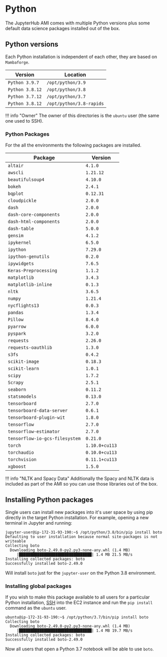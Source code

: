 # Python

The JupyterHub AMI comes with multiple Python versions plus some default
data science packages installed out of the box.

## Python versions

Each Python installation is independent of each other, they are based on `Mambaforge`.

| Version | Location |
|---|---|
| `Python 3.9.7` | `/opt/python/3.9` |
| `Python 3.8.12` | `/opt/python/3.8` |
| `Python 3.7.12` | `/opt/python/3.7` |
| `Python 3.8.12` | `/opt/python/3.8-rapids` |

!!! info "Owner"
    The owner of this directories is the `ubuntu` user (the same one used to SSH).

### Python Packages

For the all the environments the following packages are installed.

| Package | Version |
| --- | --- |
| `altair` | `4.1.0` |
| `awscli` | `1.21.12` |
| `beautifulsoup4` | `4.10.0` |
| `bokeh` | `2.4.1` |
| `bqplot` | `0.12.31` |
| `cloudpickle` | `2.0.0` |
| `dash` | `2.0.0` |
| `dash-core-components` | `2.0.0` |
| `dash-html-components` | `2.0.0` |
| `dash-table` | `5.0.0` |
| `gensim` | `4.1.2` |
| `ipykernel` | `6.5.0` |
| `ipython` | `7.29.0` |
| `ipython-genutils` | `0.2.0` |
| `ipywidgets` | `7.6.5` |
| `Keras-Preprocessing` | `1.1.2` |
| `matplotlib` | `3.4.3` |
| `matplotlib-inline` | `0.1.3` |
| `nltk` | `3.6.5` |
| `numpy` | `1.21.4` |
| `nycflights13` | `0.0.3` |
| `pandas` | `1.3.4` |
| `Pillow` | `8.4.0` |
| `pyarrow` | `6.0.0` |
| `pyspark` | `3.2.0` |
| `requests` | `2.26.0` |
| `requests-oauthlib` | `1.3.0` |
| `s3fs` | `0.4.2` |
| `scikit-image` | `0.18.3` |
| `scikit-learn` | `1.0.1` |
| `scipy` | `1.7.2` |
| `Scrapy` | `2.5.1` |
| `seaborn` | `0.11.2` |
| `statsmodels` | `0.13.0` |
| `tensorboard` | `2.7.0` |
| `tensorboard-data-server` | `0.6.1` |
| `tensorboard-plugin-wit` | `1.8.0` |
| `tensorflow` | `2.7.0` |
| `tensorflow-estimator` | `2.7.0` |
| `tensorflow-io-gcs-filesystem` | `0.21.0` |
| `torch` | `1.10.0+cu113` |
| `torchaudio` | `0.10.0+cu113` |
| `torchvision` | `0.11.1+cu113` |
| `xgboost` | `1.5.0` |

!!! info "NLTK and Spacy Data"
    Additionally the Spacy and NLTK data is included as part of the AMI so you can use
    those libraries out of the box.

## Installing Python packages

Single users can install new packages into it's user space by using pip directly in the
target Python installation. For example, opening a new terminal in Jupyter and running:

```shell title="Terminal"
jupyter-user@ip-172-31-93-190:~$ /opt/python/3.8/bin/pip install boto
Defaulting to user installation because normal site-packages is not writeable
Collecting boto
  Downloading boto-2.49.0-py2.py3-none-any.whl (1.4 MB)
     |████████████████████████████████| 1.4 MB 21.5 MB/s
Installing collected packages: boto
Successfully installed boto-2.49.0
```

Will install `boto` just for the `jupyter-user` on the Python 3.8 environment.

### Installing global packages

If you wish to make this package available to all users for a particular Python installation,
[SSH](/jupyterhub-ami/management/#ssh) into the EC2 instance and run the
`pip install` command as the `ubuntu` user.

```shell title="Terminal"
ubuntu@ip-172-31-93-190:~$ /opt/python/3.7/bin/pip install boto
Collecting boto
  Downloading boto-2.49.0-py2.py3-none-any.whl (1.4 MB)
     |████████████████████████████████| 1.4 MB 19.7 MB/s
Installing collected packages: boto
Successfully installed boto-2.49.0
```

Now all users that open a Python 3.7 notebook will be able to use `boto`.
